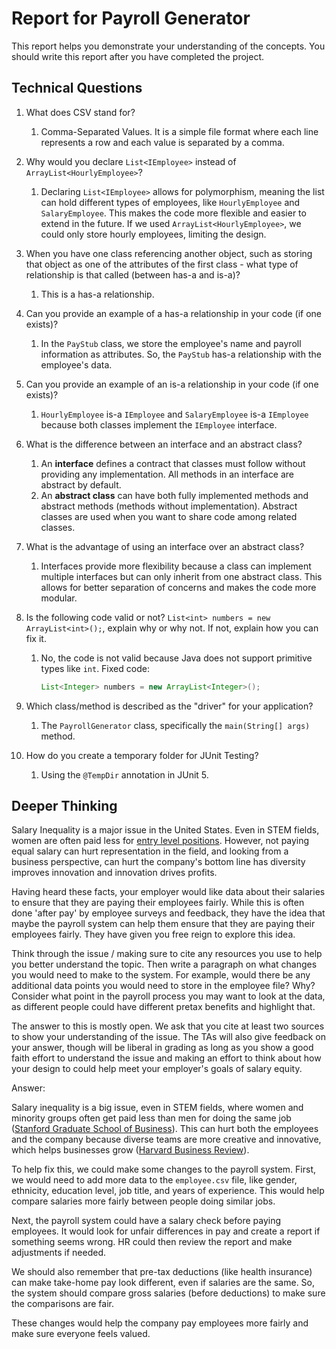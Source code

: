 # Report for Payroll Generator

This report helps you demonstrate your understanding of the concepts. You should write this report after you have completed the project. 

## Technical Questions

1. What does CSV stand for? 
   1. Comma-Separated Values. It is a simple file format where each line represents a row and each value is separated by a comma.

2. Why would you declare `List<IEmployee>` instead of `ArrayList<HourlyEmployee>`?
   1. Declaring `List<IEmployee>` allows for polymorphism, meaning the list can hold different types of employees, like `HourlyEmployee` and `SalaryEmployee`. This makes the code more flexible and easier to extend in the future. If we used `ArrayList<HourlyEmployee>`, we could only store hourly employees, limiting the design.

3. When you have one class referencing another object, such as storing that object as one of the attributes of the first class - what type of relationship is that called (between has-a and is-a)?
   1. This is a has-a relationship.

4. Can you provide an example of a has-a relationship in your code (if one exists)?
   1. In the `PayStub` class, we store the employee's name and payroll information as attributes. So, the `PayStub` has-a relationship with the employee's data.



5. Can you provide an example of an is-a relationship in your code (if one exists)?

   1.  `HourlyEmployee` is-a `IEmployee` and `SalaryEmployee` is-a `IEmployee` because both classes implement the `IEmployee` interface.



6. What is the difference between an interface and an abstract class?

   1. An **interface** defines a contract that classes must follow without providing any implementation. All methods in an interface are abstract by default.
   2. An **abstract class** can have both fully implemented methods and abstract methods (methods without implementation). Abstract classes are used when you want to share code among related classes.



7. What is the advantage of using an interface over an abstract class?

   1. Interfaces provide more flexibility because a class can implement multiple interfaces but can only inherit from one abstract class. This allows for better separation of concerns and makes the code more modular.



8. Is the following code valid or not? `List<int> numbers = new ArrayList<int>();`, explain why or why not. If not, explain how you can fix it. 


   1. No, the code is not valid because Java does not support primitive types like `int`. 
      Fixed code:

      ```Java
      List<Integer> numbers = new ArrayList<Integer>();
      ```



9. Which class/method is described as the "driver" for your application? 

   1. The `PayrollGenerator` class, specifically the `main(String[] args)` method.


10. How do you create a temporary folder for JUnit Testing? 
    1. Using the `@TempDir` annotation in JUnit 5.



## Deeper Thinking 

Salary Inequality is a major issue in the United States. Even in STEM fields, women are often paid less for [entry level positions](https://www.gsb.stanford.edu/insights/whats-behind-pay-gap-stem-jobs). However, not paying equal salary can hurt representation in the field, and looking from a business perspective, can hurt the company's bottom line has diversity improves innovation and innovation drives profits. 

Having heard these facts, your employer would like data about their salaries to ensure that they are paying their employees fairly. While this is often done 'after pay' by employee surveys and feedback, they have the idea that maybe the payroll system can help them ensure that they are paying their employees fairly. They have given you free reign to explore this idea.

Think through the issue / making sure to cite any resources you use to help you better understand the topic. Then write a paragraph on what changes you would need to make to the system. For example, would there be any additional data points you would need to store in the employee file? Why? Consider what point in the payroll process you may want to look at the data, as different people could have different pretax benefits and highlight that. 

The answer to this is mostly open. We ask that you cite at least two sources to show your understanding of the issue. The TAs will also give feedback on your answer, though will be liberal in grading as long as you show a good faith effort to understand the issue and making an effort to think about how your design to could help meet your employer's goals of salary equity. 

Answer:

Salary inequality is a big issue, even in STEM fields, where women and minority groups often get paid less than men for doing the same job ([Stanford Graduate School of Business](https://www.gsb.stanford.edu/insights/whats-behind-pay-gap-stem-jobs)). This can hurt both the employees and the company because diverse teams are more creative and innovative, which helps businesses grow ([Harvard Business Review](https://hbr.org/2018/01/research-how-gender-diversity-increases-productivity)).

To help fix this, we could make some changes to the payroll system. First, we would need to add more data to the `employee.csv` file, like gender, ethnicity, education level, job title, and years of experience. This would help compare salaries more fairly between people doing similar jobs.

Next, the payroll system could have a salary check before paying employees. It would look for unfair differences in pay and create a report if something seems wrong. HR could then review the report and make adjustments if needed.

We should also remember that pre-tax deductions (like health insurance) can make take-home pay look different, even if salaries are the same. So, the system should compare gross salaries (before deductions) to make sure the comparisons are fair.

These changes would help the company pay employees more fairly and make sure everyone feels valued.
